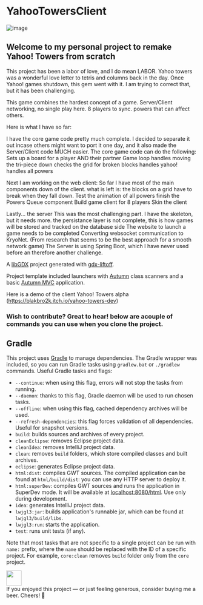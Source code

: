 # YahooTowersClient
![image](https://github.com/blakbro2k/YahooTowersWebClient/assets/3727243/0fe49548-8e94-480f-adce-945559b2d72d)

## Welcome to my personal project to remake Yahoo! Towers from scratch
This project has been a labor of love, and I do mean LABOR.  Yahoo towers was a wonderful love letter to tetris and columns back in the day.
Once Yahoo! games shutdown, this gem went with it.  I am trying to correct that, but it has been challenging.

This game combines the hardest concept of a game.
Server/Client networking, no single play here.
8 players to sync.
powers that can affect others.

Here is what I have so far:

I have the core game code pretty much complete.  I decided to separate it out incase others might want to port it one day, and it also made the Server/Client code MUCH easier.
The core game code can do the following:
Sets up a board for a player AND their partner
Game loop handles moving the tri-piece down
checks the grid for broken blocks
handles yahoo!
handles all powers

Next I am working on the web client:
So far I have most of the main components down of the client.
what is left is:
the blocks on a grid have to break when they fall down.
Test the animation of all powers
finish the Powers Queue component
Build game client for 8 players
Skin the client

Lastly...  the server
This was the most challenging part.
I have the skeleton, but it needs more.
the persistance layer is not complete, this is how games will be stored and tracked on the database side
The website to launch a game needs to be completed
Converting websocket communication to KryoNet.  (From research that seems to be the best approach for a smooth network game)
The Server is using Spring Boot, which I have never used before an therefore another challenge.


A [libGDX](https://libgdx.com/) project generated with [gdx-liftoff](https://github.com/tommyettinger/gdx-liftoff).

Project template included launchers with [Autumn](https://github.com/crashinvaders/gdx-lml/tree/master/autumn) class scanners and a basic [Autumn MVC](https://github.com/czyzby/gdx-lml/tree/master/mvc) application.

Here is a demo of the client
Yahoo! Towers alpha (https://blakbro2k.itch.io/yahoo-towers-dev)

### Wish to contribute? Great to hear! below are acouple of commands you can use when you clone the project.
## Gradle

This project uses [Gradle](http://gradle.org/) to manage dependencies.
The Gradle wrapper was included, so you can run Gradle tasks using `gradlew.bat` or `./gradlew` commands.
Useful Gradle tasks and flags:

- `--continue`: when using this flag, errors will not stop the tasks from running.
- `--daemon`: thanks to this flag, Gradle daemon will be used to run chosen tasks.
- `--offline`: when using this flag, cached dependency archives will be used.
- `--refresh-dependencies`: this flag forces validation of all dependencies. Useful for snapshot versions.
- `build`: builds sources and archives of every project.
- `cleanEclipse`: removes Eclipse project data.
- `cleanIdea`: removes IntelliJ project data.
- `clean`: removes `build` folders, which store compiled classes and built archives.
- `eclipse`: generates Eclipse project data.
- `html:dist`: compiles GWT sources. The compiled application can be found at `html/build/dist`: you can use any HTTP server to deploy it.
- `html:superDev`: compiles GWT sources and runs the application in SuperDev mode. It will be available at [localhost:8080/html](http://localhost:8080/html). Use only during development.
- `idea`: generates IntelliJ project data.
- `lwjgl3:jar`: builds application's runnable jar, which can be found at `lwjgl3/build/libs`.
- `lwjgl3:run`: starts the application.
- `test`: runs unit tests (if any).

Note that most tasks that are not specific to a single project can be run with `name:` prefix, where the `name` should be replaced with the ID of a specific project.
For example, `core:clean` removes `build` folder only from the `core` project.


<a href="https://www.paypal.com/donate/?hosted_button_id=Q3B297GYMH6DQ"><img src="https://www.paypalobjects.com/en_US/i/btn/btn_donate_LG.gif" height="40"></a>  
If you enjoyed this project — or just feeling generous, consider buying me a beer. Cheers! :beers:
